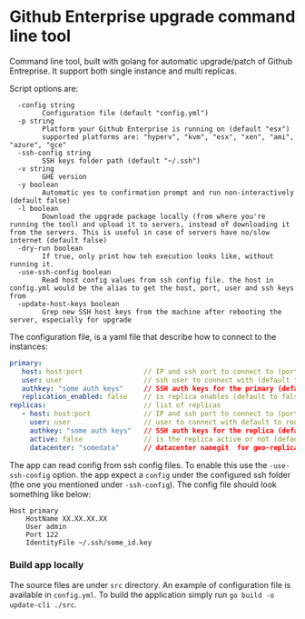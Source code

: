 # Github Enterprise upgrade command line tool

Command line tool, built with golang for automatic upgrade/patch of Github Entreprise. It support both single instance and multi replicas. 

Script options are:
```
  -config string
        Configuration file (default "config.yml")
  -p string
        Platform your Github Enterprise is running on (default "esx")
        supported platforms are: "hyperv", "kvm", "esx", "xen", "ami", "azure", "gce"
  -ssh-config string
        SSH keys folder path (default "~/.ssh")
  -v string
        GHE version
  -y boolean
        Automatic yes to confirmation prompt and run non-interactively (default false)
  -l boolean
        Download the upgrade package locally (from where you're running the tool) and upload it to servers, instead of downloading it from the servers. This is useful in case of servers have no/slow internet (default false)
  -dry-run boolean
        If true, only print how teh execution looks like, without running it.
  -use-ssh-config boolean
        Read host config values from ssh config file. the host in config.yml would be the alias to get the host, port, user and ssh keys from
  -update-host-keys boolean
        Grep new SSH host keys from the machine after rebooting the server, especially for upgrade

```

The configuration file, is a yaml file that describe how to connect to the instances:
```yaml
primary:
   host: host:port               // IP and ssh port to connect to (port is default to 22)
   user: user                    // ssh user to connect with (default to root)
   authkey: "some auth keys"     // SSH auth keys for the primary (default to ~/.ssh/id_rsa)
   replication_enabled: false    // is replica enables (default to false)
replicas:                        // list of replicas
   - host: host:port             // IP and ssh port to connect to (port is default to 22)
     user: user                  // user to connect with default to root
     authkey: "some auth keys"   // SSH auth keys for the replica (default to ~/.ssh/id_rsa)
     active: false               // is the replica active or not (default to false)
     datacenter: "somedata"      // datacenter namegit  for geo-replication (optional)
```

The app can read config from ssh config files. To enable this use the `-use-ssh-config` option. the app expect a `config` under the configured ssh folder (the one you mentioned under `-ssh-config`). The config file should look something like below:
```
Host primary
    HostName XX.XX.XX.XX
    User admin
    Port 122
    IdentityFile ~/.ssh/some_id.key
```

### Build app locally
The source files are under `src` directory. An example of configuration file is available in `config.yml`. To build the application simply run `go build -o update-cli ./src`.